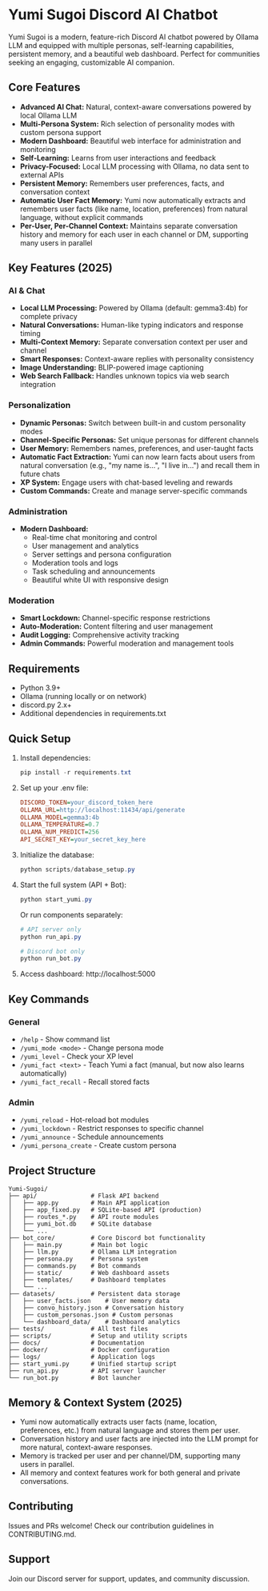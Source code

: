 # Yumi Sugoi Discord AI Chatbot

Yumi Sugoi is a modern, feature-rich Discord AI chatbot powered by Ollama LLM and equipped with multiple personas, self-learning capabilities, persistent memory, and a beautiful web dashboard. Perfect for communities seeking an engaging, customizable AI companion.

## Core Features
- **Advanced AI Chat:** Natural, context-aware conversations powered by local Ollama LLM
- **Multi-Persona System:** Rich selection of personality modes with custom persona support
- **Modern Dashboard:** Beautiful web interface for administration and monitoring
- **Self-Learning:** Learns from user interactions and feedback
- **Privacy-Focused:** Local LLM processing with Ollama, no data sent to external APIs
- **Persistent Memory:** Remembers user preferences, facts, and conversation context
- **Automatic User Fact Memory:** Yumi now automatically extracts and remembers user facts (like name, location, preferences) from natural language, without explicit commands
- **Per-User, Per-Channel Context:** Maintains separate conversation history and memory for each user in each channel or DM, supporting many users in parallel

## Key Features (2025)

### AI & Chat
- **Local LLM Processing:** Powered by Ollama (default: gemma3:4b) for complete privacy
- **Natural Conversations:** Human-like typing indicators and response timing
- **Multi-Context Memory:** Separate conversation context per user and channel
- **Smart Responses:** Context-aware replies with personality consistency
- **Image Understanding:** BLIP-powered image captioning
- **Web Search Fallback:** Handles unknown topics via web search integration

### Personalization
- **Dynamic Personas:** Switch between built-in and custom personality modes
- **Channel-Specific Personas:** Set unique personas for different channels
- **User Memory:** Remembers names, preferences, and user-taught facts
- **Automatic Fact Extraction:** Yumi can now learn facts about users from natural conversation (e.g., "my name is...", "I live in...") and recall them in future chats
- **XP System:** Engage users with chat-based leveling and rewards
- **Custom Commands:** Create and manage server-specific commands

### Administration
- **Modern Dashboard:**
  - Real-time chat monitoring and control
  - User management and analytics
  - Server settings and persona configuration
  - Moderation tools and logs
  - Task scheduling and announcements
  - Beautiful white UI with responsive design

### Moderation
- **Smart Lockdown:** Channel-specific response restrictions
- **Auto-Moderation:** Content filtering and user management
- **Audit Logging:** Comprehensive activity tracking
- **Admin Commands:** Powerful moderation and management tools

## Requirements
- Python 3.9+
- Ollama (running locally or on network)
- discord.py 2.x+
- Additional dependencies in requirements.txt

## Quick Setup
1. Install dependencies:
   ```powershell
   pip install -r requirements.txt
   ```

2. Set up your .env file:
   ```ini
   DISCORD_TOKEN=your_discord_token_here
   OLLAMA_URL=http://localhost:11434/api/generate
   OLLAMA_MODEL=gemma3:4b
   OLLAMA_TEMPERATURE=0.7
   OLLAMA_NUM_PREDICT=256
   API_SECRET_KEY=your_secret_key_here
   ```

3. Initialize the database:
   ```powershell
   python scripts/database_setup.py
   ```

4. Start the full system (API + Bot):
   ```powershell
   python start_yumi.py
   ```
   
   Or run components separately:
   ```powershell
   # API server only
   python run_api.py
   
   # Discord bot only  
   python run_bot.py
   ```

5. Access dashboard: http://localhost:5000

## Key Commands

### General
- `/help` - Show command list
- `/yumi_mode <mode>` - Change persona mode
- `/yumi_level` - Check your XP level
- `/yumi_fact <text>` - Teach Yumi a fact (manual, but now also learns automatically)
- `/yumi_fact_recall` - Recall stored facts

### Admin
- `/yumi_reload` - Hot-reload bot modules
- `/yumi_lockdown` - Restrict responses to specific channel
- `/yumi_announce` - Schedule announcements
- `/yumi_persona_create` - Create custom persona

## Project Structure
```
Yumi-Sugoi/
├── api/               # Flask API backend
│   ├── app.py         # Main API application
│   ├── app_fixed.py   # SQLite-based API (production)
│   ├── routes_*.py    # API route modules
│   ├── yumi_bot.db    # SQLite database
│   └── ...
├── bot_core/          # Core Discord bot functionality
│   ├── main.py        # Main bot logic
│   ├── llm.py         # Ollama LLM integration
│   ├── persona.py     # Persona system
│   ├── commands.py    # Bot commands
│   ├── static/        # Web dashboard assets
│   ├── templates/     # Dashboard templates
│   └── ...
├── datasets/          # Persistent data storage
│   ├── user_facts.json    # User memory data
│   ├── convo_history.json # Conversation history
│   ├── custom_personas.json # Custom personas
│   └── dashboard_data/    # Dashboard analytics
├── tests/             # All test files
├── scripts/           # Setup and utility scripts
├── docs/              # Documentation
├── docker/            # Docker configuration
├── logs/              # Application logs
├── start_yumi.py      # Unified startup script
├── run_api.py         # API server launcher
└── run_bot.py         # Bot launcher
```

## Memory & Context System (2025)
- Yumi now automatically extracts user facts (name, location, preferences, etc.) from natural language and stores them per user.
- Conversation history and user facts are injected into the LLM prompt for more natural, context-aware responses.
- Memory is tracked per user and per channel/DM, supporting many users in parallel.
- All memory and context features work for both general and private conversations.

## Contributing
Issues and PRs welcome! Check our contribution guidelines in CONTRIBUTING.md.

## Support
Join our Discord server for support, updates, and community discussion.
